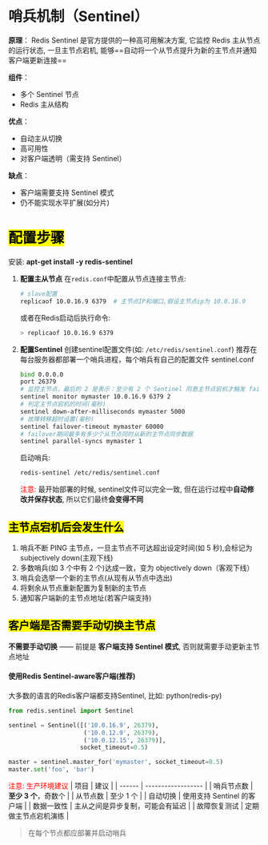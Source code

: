 # 哨兵机制（Sentinel）
**原理**：
Redis Sentinel 是官方提供的一种高可用解决方案, 它监控 Redis 主从节点的运行状态, 一旦主节点宕机, 能够==自动将一个从节点提升为新的主节点并通知客户端更新连接==

**组件**：
- 多个 Sentinel 节点
- Redis 主从结构

**优点**：
- 自动主从切换
- 高可用性
- 对客户端透明（需支持 Sentinel）

**缺点**：
- 客户端需要支持 Sentinel 模式
- 仍不能实现水平扩展(如分片)

# <mark>配置步骤</mark>
安装: **apt-get install -y redis-sentinel**
1. **配置主从节点**
   在`redis.conf`中配置从节点连接主节点:
   ```bash
   # slave配置
   replicaof 10.0.16.9 6379  # 主节点IP和端口,假设主节点ip为 10.0.16.9
   ```
   或者在Redis启动后执行命令:
   ```bash
   > replicaof 10.0.16.9 6379
   ```
2. **配置Sentinel**
   创建sentinel配置文件(如: `/etc/redis/sentinel.conf`)
   推荐在每台服务器都部署一个哨兵进程，每个哨兵有自己的配置文件 sentinel.conf
   ```bash
   bind 0.0.0.0
   port 26379
   # 监控主节点，最后的 2 是表示：至少有 2 个 Sentinel 同意主节点宕机才触发 failover
   sentinel monitor mymaster 10.0.16.9 6379 2
   # 判定主节点宕机的时间(毫秒)
   sentinel down-after-milliseconds mymaster 5000
   # 故障转移超时设置(毫秒)
   sentinel failover-timeout mymaster 60000
   # failover期间最多有多少个从节点同时从新的主节点同步数据
   sentinel parallel-syncs mymaster 1
   ```

   启动哨兵:
   ```bash
   redis-sentinel /etc/redis/sentinel.conf
   ```
   <font color=red>注意: </font> 最开始部署的时候, sentinel文件可以完全一致, 但在运行过程中**自动修改并保存状态**, 所以它们最终**会变得不同**

## <mark>主节点宕机后会发生什么</mark>
1. 哨兵不断 PING 主节点，一旦主节点不可达超出设定时间(如 5 秒),会标记为 subjectively down(主观下线)
2. 多数哨兵(如 3 个中有 2 个)达成一致，变为 objectively down（客观下线）
3. 哨兵会选举一个新的主节点(从现有从节点中选出)
4. 将剩余从节点重新配置为复制新的主节点
5. 通知客户端新的主节点地址(若客户端支持)

## <mark>客户端是否需要手动切换主节点</mark>
**不需要手动切换** —— 前提是 **客户端支持 Sentinel 模式**, 否则就需要手动更新主节点地址

#### **使用Redis Sentinel-aware客户端(推荐)**
大多数的语言的Redis客户端都支持Sentinel, 比如: python(redis-py)
```python
from redis.sentinel import Sentinel

sentinel = Sentinel([('10.0.16.9', 26379),
                     ('10.0.12.9', 26379),
                     ('10.0.12.15', 26379)],
                    socket_timeout=0.5)

master = sentinel.master_for('mymaster', socket_timeout=0.5)
master.set('foo', 'bar')
```

<font color=red>注意: 生产环境建议</font>
| 项目     | 建议                 |
| ------ | ------------------ |
| 哨兵节点数  | **至少 3 个**，奇数个     |
| 从节点数   | 至少 1 个             |
| 自动切换   | 使用支持 Sentinel 的客户端 |
| 数据一致性  | 主从之间是异步复制，可能会有延迟   |
| 故障恢复测试 | 定期做主节点宕机演练         |


> 在每个节点都应部署并启动哨兵
